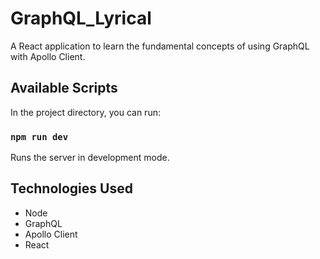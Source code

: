 # GraphQL_Lyrical

A React application to learn the fundamental concepts of using GraphQL with Apollo Client.

## Available Scripts

In the project directory, you can run:

### `npm run dev`

Runs the server in development mode.

## Technologies Used

- Node
- GraphQL
- Apollo Client
- React
